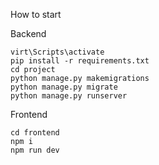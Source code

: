 How to start

Backend

```
virt\Scripts\activate
pip install -r requirements.txt
cd project
python manage.py makemigrations
python manage.py migrate
python manage.py runserver
```

Frontend

```
cd frontend
npm i
npm run dev
```
